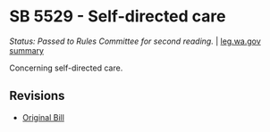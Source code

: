 # SB 5529 - Self-directed care
*Status: Passed to Rules Committee for second reading.* | [leg.wa.gov summary](https://app.leg.wa.gov/billsummary?BillNumber=5529&Year=2021)

Concerning self-directed care.

## Revisions
* [Original Bill](1/)